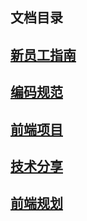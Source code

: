 
## 文档目录
## [新员工指南](./新人入门/)
## [编码规范](./编码规范/)
## [前端项目](./前端项目/)
## [技术分享](./技术分享/)
## [前端规划](./前端规划/)
